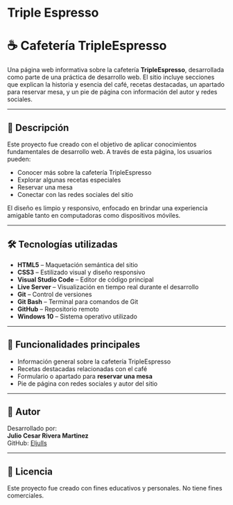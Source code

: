 # Triple Espresso


# ☕ Cafetería TripleEspresso

Una página web informativa sobre la cafetería **TripleEspresso**, desarrollada como parte de una práctica de desarrollo web. El sitio incluye secciones que explican la historia y esencia del café, recetas destacadas, un apartado para reservar mesa, y un pie de página con información del autor y redes sociales.

---

## 🧠 Descripción

Este proyecto fue creado con el objetivo de aplicar conocimientos fundamentales de desarrollo web. A través de esta página, los usuarios pueden:

- Conocer más sobre la cafetería TripleEspresso
- Explorar algunas recetas especiales
- Reservar una mesa
- Conectar con las redes sociales del sitio

El diseño es limpio y responsivo, enfocado en brindar una experiencia amigable tanto en computadoras como dispositivos móviles.

---

## 🛠️ Tecnologías utilizadas

- **HTML5** – Maquetación semántica del sitio
- **CSS3** – Estilizado visual y diseño responsivo
- **Visual Studio Code** – Editor de código principal
- **Live Server** – Visualización en tiempo real durante el desarrollo
- **Git** – Control de versiones
- **Git Bash** – Terminal para comandos de Git
- **GitHub** – Repositorio remoto
- **Windows 10** – Sistema operativo utilizado

---

## 🎯 Funcionalidades principales

- Información general sobre la cafetería TripleEspresso
- Recetas destacadas relacionadas con el café
- Formulario o apartado para **reservar una mesa**
- Pie de página con redes sociales y autor del sitio

---

## 👤 Autor

Desarrollado por:  
**Julio Cesar Rivera Martinez**  
GitHub: [Eljulls](https://github.com/Eljulls)

---

## 📝 Licencia

Este proyecto fue creado con fines educativos y personales. No tiene fines comerciales.
